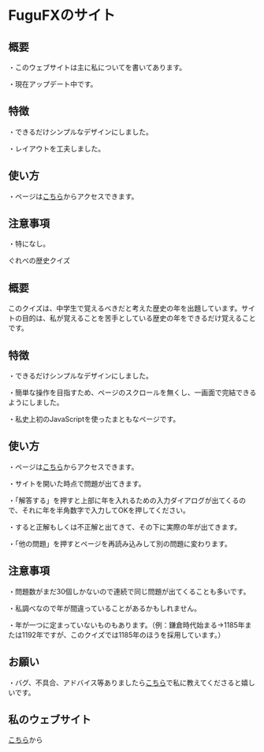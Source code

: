 # FuguFXのサイト

## 概要
・このウェブサイトは主に私についてを書いてあります。

・現在アップデート中です。

## 特徴
・できるだけシンプルなデザインにしました。

・レイアウトを工夫しました。

## 使い方
・ページは[こちら](https://fugufx.github.io/fugufx.html)からアクセスできます。

## 注意事項
・特になし。

 ぐれべの歴史クイズ

## 概要
このクイズは、中学生で覚えるべきだと考えた歴史の年を出題しています。サイトの目的は、私が覚えることを苦手としている歴史の年をできるだけ覚えることです。

## 特徴
・できるだけシンプルなデザインにしました。

・簡単な操作を目指すため、ページのスクロールを無くし、一画面で完結できるようにしました。

・私史上初のJavaScriptを使ったまともなページです。

## 使い方
・ページは[こちら](https://fugufx.github.io/history/)からアクセスできます。

・サイトを開いた時点で問題が出てきます。

・「解答する」を押すと上部に年を入れるための入力ダイアログが出てくるので、それに年を半角数字で入力してOKを押してください。

・すると正解もしくは不正解と出てきて、その下に実際の年が出てきます。

・「他の問題」を押すとページを再読み込みして別の問題に変わります。

## 注意事項
・問題数がまだ30個しかないので連続で同じ問題が出てくることも多いです。

・私調べなので年が間違っていることがあるかもしれません。

・年が一つに定まっていないものもあります。（例：鎌倉時代始まる→1185年または1192年ですが、このクイズでは1185年のほうを採用しています。）

## お願い
・バグ、不具合、アドバイス等ありましたら[こちら](https://scratch.mit.edu/users/-Grebe-/)で私に教えてくださると嬉しいです。

## 私のウェブサイト
[こちら](https://fugufx.github.io/)から
